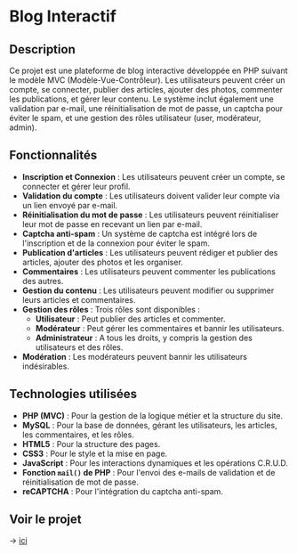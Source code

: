 # Blog Interactif

## Description

Ce projet est une plateforme de blog interactive développée en PHP suivant le modèle MVC (Modèle-Vue-Contrôleur). Les utilisateurs peuvent créer un compte, se connecter, publier des articles, ajouter des photos, commenter les publications, et gérer leur contenu. Le système inclut également une validation par e-mail, une réinitialisation de mot de passe, un captcha pour éviter le spam, et une gestion des rôles utilisateur (user, modérateur, admin).

## Fonctionnalités

- **Inscription et Connexion** : Les utilisateurs peuvent créer un compte, se connecter et gérer leur profil.
- **Validation du compte** : Les utilisateurs doivent valider leur compte via un lien envoyé par e-mail.
- **Réinitialisation du mot de passe** : Les utilisateurs peuvent réinitialiser leur mot de passe en recevant un lien par e-mail.
- **Captcha anti-spam** : Un système de captcha est intégré lors de l'inscription et de la connexion pour éviter le spam.
- **Publication d'articles** : Les utilisateurs peuvent rédiger et publier des articles, ajouter des photos et les organiser.
- **Commentaires** : Les utilisateurs peuvent commenter les publications des autres.
- **Gestion du contenu** : Les utilisateurs peuvent modifier ou supprimer leurs articles et commentaires.
- **Gestion des rôles** : Trois rôles sont disponibles :
  - **Utilisateur** : Peut publier des articles et commenter.
  - **Modérateur** : Peut gérer les commentaires et bannir les utilisateurs.
  - **Administrateur** : A tous les droits, y compris la gestion des utilisateurs et des rôles.
- **Modération** : Les modérateurs peuvent bannir les utilisateurs indésirables.

## Technologies utilisées

- **PHP (MVC)** : Pour la gestion de la logique métier et la structure du site.
- **MySQL** : Pour la base de données, gérant les utilisateurs, les articles, les commentaires, et les rôles.
- **HTML5** : Pour la structure des pages.
- **CSS3** : Pour le style et la mise en page.
- **JavaScript** : Pour les interactions dynamiques et les opérations C.R.U.D.
- **Fonction `mail()` de PHP** : Pour l'envoi des e-mails de validation et de réinitialisation de mot de passe.
- **reCAPTCHA** : Pour l'intégration du captcha anti-spam.

## Voir le projet

-> [ici](https://world-of-sapologie.com/)
